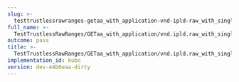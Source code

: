 ```yaml
---
slug: >-
  testtrustlessrawranges-getaa_with_application-vnd-ipld-raw_with_single_range_request_includes_correct_bytes-header_content-type
full_name: >-
  TestTrustlessRawRanges/GETaa_with_application/vnd.ipld.raw_with_single_range_request_includes_correct_bytes/Header_Content-Type
outcome: pass
title: >-
  TestTrustlessRawRanges/GETaa_with_application/vnd.ipld.raw_with_single_range_request_includes_correct_bytes/Header_Content-Type
implementation_id: kubo
version: dev-44b0eaa-dirty
---
```


